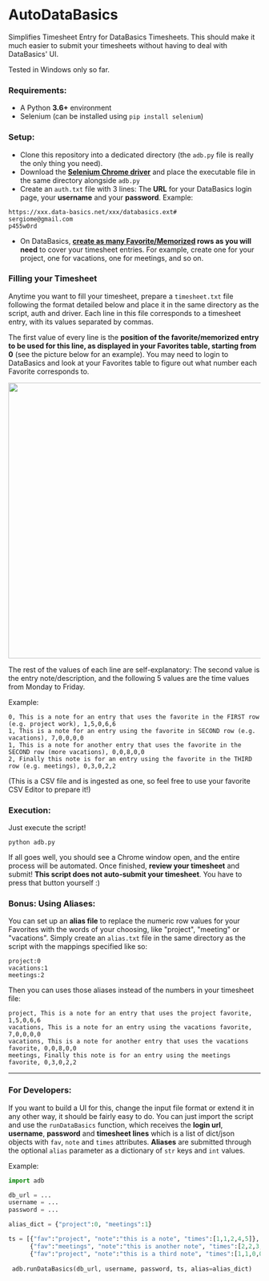 # AutoDataBasics
Simplifies Timesheet Entry for DataBasics Timesheets. This should make it much easier to submit your timesheets without having to deal with DataBasics' UI.

Tested in Windows only so far.

### Requirements:
* A Python **3.6+** environment
* Selenium (can be installed using ``pip install selenium``)

### Setup:
* Clone this repository into a dedicated directory (the ``adb.py`` file is really the only thing you need).
* Download the **[Selenium Chrome driver](https://chromedriver.chromium.org/downloads)** and place the executable file in the same directory alongside ``adb.py``
* Create an ``auth.txt`` file with 3 lines: The **URL** for your DataBasics login page, your **username** and your **password**. Example:
```
https://xxx.data-basics.net/xxx/databasics.ext#
sergiome@gmail.com
p455w0rd
```
* On DataBasics, **[create as many Favorite/Memorized](https://databasics.atlassian.net/wiki/spaces/PG6/pages/526544/Favorites+Timesheet) rows as you will need** to cover your timesheet entries. For example, create one for your project, one for vacations, one for meetings, and so on.

### Filling your Timesheet
Anytime you want to fill your timesheet, prepare a ``timesheet.txt`` file following the format detailed below and place it in the same directory as the script, auth and driver. Each line in this file corresponds to a timesheet entry, with its values separated by commas. 

The first value of every line is the **position of the favorite/memorized entry to be used for this line, as displayed in your Favorites table, starting from 0** (see the picture below for an example). You may need to login to DataBasics and look at your Favorites table to figure out what number each Favorite corresponds to.

<img src="https://i.imgur.com/WpdlWMN.png" width=550>

The rest of the values of each line are self-explanatory: The second value is the entry note/description, and the following 5 values are the time values from Monday to Friday. 

Example: 
```
0, This is a note for an entry that uses the favorite in the FIRST row (e.g. project work), 1,5,0,6,6
1, This is a note for an entry using the favorite in SECOND row (e.g. vacations), 7,0,0,0,0
1, This is a note for another entry that uses the favorite in the SECOND row (more vacations), 0,0,8,0,0
2, Finally this note is for an entry using the favorite in the THIRD row (e.g. meetings), 0,3,0,2,2
```
(This is a CSV file and is ingested as one, so feel free to use your favorite CSV Editor to prepare it!)

### Execution:
Just execute the script!

```python adb.py```

If all goes well, you should see a Chrome window open, and the entire process will be automated. Once finished, **review your timesheet** and submit! **This script does not auto-submit your timesheet**. You have to press that button yourself :)

### Bonus: Using Aliases:
You can set up an **alias file** to replace the numeric row values for your Favorites with the words of your choosing, like "project", "meeting" or "vacations". Simply create an ``alias.txt`` file in the same directory as the script with the mappings specified like so:
```
project:0
vacations:1
meetings:2
```
Then you can uses those aliases instead of the numbers in your timesheet file:
```
project, This is a note for an entry that uses the project favorite, 1,5,0,6,6
vacations, This is a note for an entry using the vacations favorite, 7,0,0,0,0
vacations, This is a note for another entry that uses the vacations favorite, 0,0,8,0,0
meetings, Finally this note is for an entry using the meetings favorite, 0,3,0,2,2
```

---

### For Developers:

If you want to build a UI for this, change the input file format or extend it in any other way, it should be fairly easy to do. You can just import the script and use the ``runDataBasics`` function, which receives the **login url**, **username**, **password** and **timesheet lines** which is a list of dict/json objects with ``fav``, ``note`` and ``times`` attributes. **Aliases** are submitted through the optional ``alias`` parameter as a dictionary of ``str`` keys and ``int`` values.

Example:
``` py
import adb

db_url = ...
username = ...
password = ...

alias_dict = {"project":0, "meetings":1}

ts = [{"fav":"project", "note":"this is a note", "times":[1,1,2,4,5]},
      {"fav":"meetings", "note":"this is another note", "times":[2,2,3,1,1]},
      {"fav":"project", "note":"this is a third note", "times":[1,1,0,0,0]}]
 
 adb.runDataBasics(db_url, username, password, ts, alias=alias_dict)
 ```
